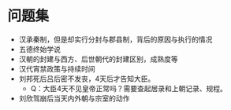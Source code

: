 # 问题集

* 汉承秦制，但是却实行分封与郡县制，背后的原因与执行的情况
* 五德终始学说
* 汉朝的封建与西方、后世朝代的封建区别，成熟度等
* 汉代宵禁政策与持续时间
* 刘邦死后吕后密不发丧，4天后才告知大臣。
  * Q：大臣4天不见皇帝正常吗？需要查起居录和上朝记录、规程。
* 刘欣驾崩后当天内外朝与宗室的动作